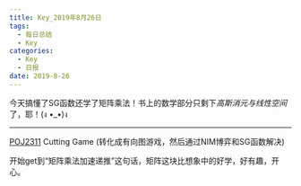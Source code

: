 ```yaml
---
title: Key_2019年8月26日
tags: 
  - 每日总结
  - Key
categories:
  - Key
  - 日报
date: 2019-8-26
---
```


今天搞懂了SG函数还学了矩阵乘法！书上的数学部分只剩下*高斯消元与线性空间* 了，耶！(ง •_•)ง

<!-- more -->

---

[POJ2311](https://vjudge.net/problem/POJ-2311)  Cutting Game (转化成有向图游戏，然后通过NIM博弈和SG函数解决)

开始get到“矩阵乘法加速递推”这句话，矩阵这块比想象中的好学，好有趣，开心。